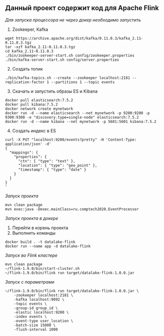## Данный проект содержит код для Apache Flink

*Для запуска процессора не через докер необходимо запустить*
1. Zookeeper, Kafka
```
wget https://archive.apache.org/dist/kafka/0.11.0.3/kafka_2.11-0.11.0.3.tgz
tar -xzf kafka_2.11-0.11.0.3.tgz
cd kafka_2.11-0.11.0.3
./bin/zookeeper-server-start.sh config/zookeeper.properties
./bin/kafka-server-start.sh config/server.properties
```
2. Создать топик
```
./bin/kafka-topics.sh --create --zookeeper localhost:2181 --replication-factor 1 --partitions 1 --topic events
```
3. Скачать и запустить образы ES и Kibana
```
docker pull elasticsearch:7.5.2
docker pull kibana:7.5.2
docker network create mynetwork
docker run -d --name elasticsearch --net mynetwork -p 9200:9200 -p 9300:9300 -e "discovery.type=single-node" elasticsearch:7.5.2
docker run -d --name kibana --net mynetwork -p 5601:5601 kibana:7.5.2
```
4. Создать индекс в ES
```
curl -X PUT "localhost:9200/events?pretty" -H 'Content-Type: application/json' -d'
{
  "mappings": {
    "properties": {
      "ctn": { "type": "text" },
      "location": { "type": "geo_point" },
      "timestamp": { "type": "date" }
    }
  }
}
'
```


*Запуск проекта*

```
mvn clean package
mvn exec:java -Dexec.mainClass=ru.comptech2020.EventProcessor
```

*Запуск проекта в докере*
1. Перейти в корень проекта
2. Выполнить команды

```
docker build . -t datalake-flink
docker run --name app -d datalake-flink
```

*Запуск во Flink кластере*

```
mvn clean package
~/flink-1.9.0/bin/start-cluster.sh
~/flink-1.9.0/bin/flink run target/datalake-flink-1.0.0.jar
```

*Запуск с параметрами*
```
~/flink-1.9.0/bin/flink run target/datalake-flink-1.0.0.jar \
    -zookeeper localhost:2181 \
    -kafka localhost:9092 \
    -topic events \
    -group-id group_id \
    -elastic localhost:9200 \
    -index events \
    -event-type user_location \
    -batch-size 15000 \
    -flush-interval 1000
```
